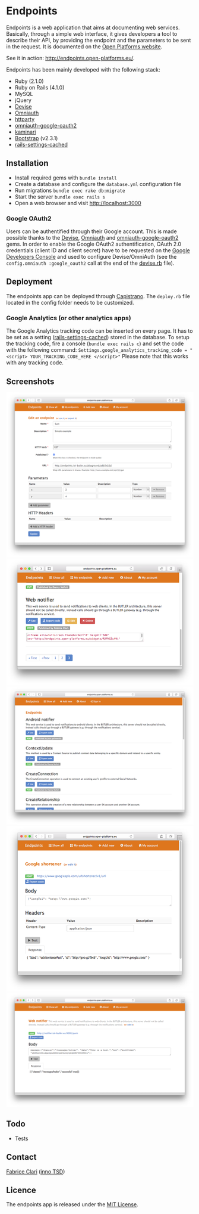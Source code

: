 Endpoints
=========

Endpoints is a web application that aims at documenting web services. Basically, through a simple web interface, it gives developers a tool to describe their API, by providing the endpoint and the parameters to be sent in the request. It is documented on the [Open Platforms website](http://open-platforms.eu/library/endpoints/).

See it in action: http://endpoints.open-platforms.eu/.

Endpoints has been mainly developed with the following stack:

* Ruby (2.1.0)
* Ruby on Rails (4.1.0)
* MySQL 
* jQuery
* [Devise](https://github.com/plataformatec/devise)
* [Omniauth](https://github.com/intridea/omniauth)
* [httparty](https://github.com/jnunemaker/httparty)
* [omniauth-google-oauth2](https://github.com/zquestz/omniauth-google-oauth2)
* [kaminari](https://github.com/amatsuda/kaminari)
* [Bootstrap](http://getbootstrap.com/) (v2.3.1)
* [rails-settings-cached](https://github.com/huacnlee/rails-settings-cached)

## Installation

* Install required gems with `bundle install`
* Create a database and configure the `database.yml` configuration file
* Run migrations `bundle exec rake db:migrate`
* Start the server `bundle exec rails s`
* Open a web browser and visit [http://localhost:3000](http://localhost:3000)

### Google OAuth2

Users can be authentified through their Google account. This is made possible thanks to the [Devise](https://github.com/plataformatec/devise), [Omniauth](https://github.com/intridea/omniauth) and [omniauth-google-oauth2](https://github.com/zquestz/omniauth-google-oauth2) gems. In order to enable the Google OAuth2 authentification, OAuth 2.0 credentials (client ID and client secret) have to be requested on the [Google Developers Console](https://console.developers.google.com/) and used to configure Devise/OmniAuth (see the `config.omniauth :google_oauth2` call at the end of the [devise.rb](https://github.com/butler-fp7/endpoints/blob/master/config/initializers/devise.rb) file).

## Deployment

The endpoints app can be deployed through [Capistrano](https://github.com/capistrano/capistrano). The `deploy.rb` file located in the config folder needs to be customized. 

### Google Analytics (or other analytics apps)

The Google Analytics tracking code can be inserted on every page. It has to be set as a setting ([rails-settings-cached](https://github.com/huacnlee/rails-settings-cached)) stored in the database. To setup the tracking code, fire a console (`bundle exec rails c`) and set the code with the following command:
`Settings.google_analytics_tracking_code = "<script> YOUR_TRACKING_CODE_HERE </script>"`
Please note that this works with any tracking code. 

## Screenshots

![Edit an endpoint](https://raw.githubusercontent.com/butler-fp7/endpoints/master/screnshots/endpoints_edit1.png)
![Export an endpoint](https://raw.githubusercontent.com/butler-fp7/endpoints/master/screnshots/endpoints_export1.png)
![List](https://raw.githubusercontent.com/butler-fp7/endpoints/master/screnshots/endpoints_list1.png)
![Use an endpoint](https://raw.githubusercontent.com/butler-fp7/endpoints/master/screnshots/endpoints_test_11.png)
![Use an endpoint](https://raw.githubusercontent.com/butler-fp7/endpoints/master/screnshots/endpoints_test_21.png)

## Todo 

* Tests

## Contact

[Fabrice Clari](mailto:f.clari@inno-group.com) ([inno TSD](http://www.inno-group.com))

## Licence

The endpoints app is released under the [MIT License](http://opensource.org/licenses/MIT).

